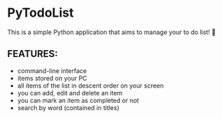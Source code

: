 # PyTodoList

This is a simple Python application that aims to manage your to do list! 📝

## FEATURES:
  - command-line interface
  - items stored on your PC
  - all items of the list in descent order on your screen
  - you can add, edit and delete an item
  - you can mark an item as completed or not
  - search by word (contained in titles)
